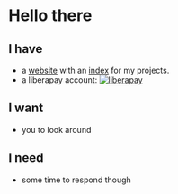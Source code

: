 # Hello there

## I have

- a [website](https://riedler.wien) with an [index](https://riedler.wien/coding/) for my projects.
- a liberapay account: [![liberapay](https://img.shields.io/liberapay/receives/Riedler.svg?logo=liberapay)](https://liberapay.com/Riedler/donate)

## I want

- you to look around

## I need

- some time to respond though
